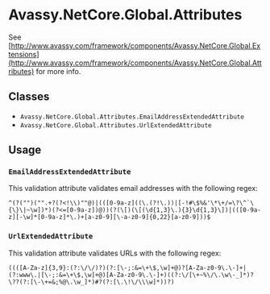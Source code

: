# Avassy.NetCore.Global.Attributes

See [http://www.avassy.com/framework/components/Avassy.NetCore.Global.Extensions](http://www.avassy.com/framework/components/Avassy.NetCore.Global.Attributes) for more info.

## Classes

- `Avassy.NetCore.Global.Attributes.EmailAddressExtendedAttribute`
- `Avassy.NetCore.Global.Attributes.UrlExtendedAttribute`

## Usage

### `EmailAddressExtendedAttribute`

This validation attribute validates email addresses with the following regex:

``^(?("")("".+?(?<!\\)""@)|(([0-9a-z]((\.(?!\.))|[-!#\$%&'\*\+/=\?\^`\{\}\|~\w])*)(?<=[0-9a-z])@))(?(\[)(\[(\d{1,3}\.){3}\d{1,3}\])|(([0-9a-z][-\w]*[0-9a-z]*\.)+[a-z0-9][\-a-z0-9]{0,22}[a-z0-9]))$``


### `UrlExtendedAttribute`

This validation attribute validates URLs with the following regex:

``((([A-Za-z]{3,9}:(?:\/\/)?)(?:[\-;:&=\+\$,\w]+@)?[A-Za-z0-9\.\-]+|(?:www\.|[\-;:&=\+\$,\w]+@)[A-Za-z0-9\.\-]+)((?:\/[\+~%\/\.\w\-_]*)?\??(?:[\-\+=&;%@\.\w_]*)#?(?:[\.\!\/\\\w]*))?)``

